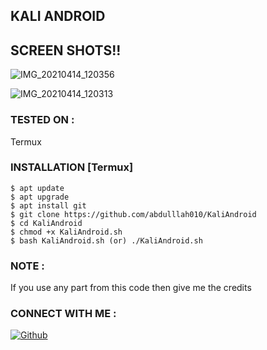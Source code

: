 ## KALI ANDROID 

## SCREEN SHOTS!!

![IMG_20210414_120356](https://user-images.githubusercontent.com/81155650/114668958-5a2d1780-9ccf-11eb-8915-53161da2b184.jpg)

![IMG_20210414_120313](https://user-images.githubusercontent.com/81155650/114669112-89dc1f80-9ccf-11eb-8e36-69bbca5962bb.jpg)

### TESTED ON :

  Termux

### INSTALLATION [Termux]
```
$ apt update
$ apt upgrade
$ apt install git
$ git clone https://github.com/abdulllah010/KaliAndroid
$ cd KaliAndroid
$ chmod +x KaliAndroid.sh
$ bash KaliAndroid.sh (or) ./KaliAndroid.sh

```

### NOTE :

If you use any part from this code then give me the credits


### CONNECT WITH ME :


[![Github](https://img.shields.io/badge/Github-LINUX--SPECIALIST-green?style=for-the-badge&logo=github)](https://github.com/abdulllah010)
